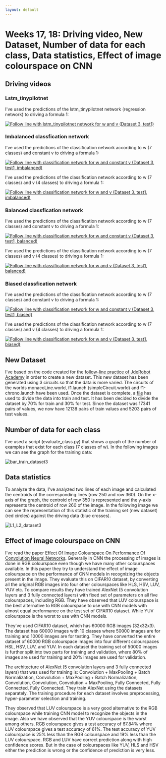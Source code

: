 ```yaml
---
layout: default
---
```

# Weeks 17, 18: Driving video, New Dataset, Number of data for each class, Data statistics, Effect of image colourspace on CNN


## Driving videos

### Lstm_tinypilotnet

I've used the predictions of the lstm_tinypilotnet network (regression network) to driving a formula 1: 

[![Follow line with lstm_tinypilotnet network for w and v (Dataset 3, test1)](https://roboticsurjc-students.github.io/2017-tfm-vanessa-fernandez/images/image_simple_circuit.png)](https://www.youtube.com/watch?v=_QW5M-hRgBA)



### Imbalanced classfication network

I've used the predictions of the classification network according to w (7 classes) and constant v to driving a formula 1: 

[![Follow line with classification network for w and constant v (Dataset 3, test1, imbalanced)](https://roboticsurjc-students.github.io/2017-tfm-vanessa-fernandez/images/image_simple_circuit.png)](https://www.youtube.com/watch?v=z2l6Eal6ycI)


I've used the predictions of the classification network according to w (7 classes) and v (4 classes) to driving a formula 1: 

[![Follow line with classification network for w and v (Dataset 3, test1, imbalanced)](https://roboticsurjc-students.github.io/2017-tfm-vanessa-fernandez/images/image_simple_circuit.png)](https://www.youtube.com/watch?v=ZPTdgUH_8Y4)



### Balanced classfication network

I've used the predictions of the classification network according to w (7 classes) and constant v to driving a formula 1: 

[![Follow line with classification network for w and constant v (Dataset 3, test1, balanced)](https://roboticsurjc-students.github.io/2017-tfm-vanessa-fernandez/images/image_simple_circuit.png)](https://www.youtube.com/watch?v=Y_S2oh32XUI)


I've used the predictions of the classification network according to w (7 classes) and v (4 classes) to driving a formula 1: 

[![Follow line with classification network for w and v (Dataset 3, test1, balanced)](https://roboticsurjc-students.github.io/2017-tfm-vanessa-fernandez/images/image_simple_circuit.png)](https://www.youtube.com/watch?v=_GQoXatS77s)



### Biased classfication network

I've used the predictions of the classification network according to w (7 classes) and constant v to driving a formula 1: 

[![Follow line with classification network for w and constant v (Dataset 3, test1, biased)](https://roboticsurjc-students.github.io/2017-tfm-vanessa-fernandez/images/image_simple_circuit.png)](https://www.youtube.com/watch?v=U5EBQcqQ_jg)


I've used the predictions of the classification network according to w (7 classes) and v (4 classes) to driving a formula 1: 

[![Follow line with classification network for w and v (Dataset 3, test1, biased)](https://roboticsurjc-students.github.io/2017-tfm-vanessa-fernandez/images/image_simple_circuit.png)](https://www.youtube.com/watch?v=AoU0iLH-huQ)


## New Dataset

I've based on the code created for the [follow-line practice of JdeRobot Academy](http://vanessavisionrobotica.blogspot.com/2018/05/practica-1-follow-line-prueba-2.html) in order to create a new dataset. This new dataset has been generated using 3 circuits so that the data is more varied. The circuits of the worlds monacoLine.world, f1.launch (simpleCircuit.world) and f1-chrono.launch have been used. Once the dataset is complete, a [file](https://github.com/RoboticsURJC-students/2017-tfm-vanessa-fernandez/blob/master/Follow%20Line/dl-driver/Net/split_train_test.py) has used to divide the data into train and test. It has been decided to divide the dataset by 70% for train and 30% for test. Since the dataset was 17341 pairs of values, we now have 12138 pairs of train values ​​and 5203 pairs of test values. 



## Number of data for each class

I've used a script (evaluate_class.py) that shows a graph of the number of examples that exist for each class (7 classes of w). In the following images we can see the graph for the training data: 

![bar_train_dataset3](https://roboticsurjc-students.github.io/2017-tfm-vanessa-fernandez/images/bar_train_dataset3.png)



## Data statistics

To analyze the data, I've analyzed two lines of each image and calculated the centroids of the corresponding lines (row 250 and row 360). On the x-axis of the graph, the centroid of row 350 is represented and the y-axis represents the centroid of row 260 of the image. In the following image we can see the representation of this statistic of the training set (new dataset) (red circles) against the driving data (blue crosses). 

![L1_L2_dataset3](https://roboticsurjc-students.github.io/2017-tfm-vanessa-fernandez/images/L1_L2_dataset3.png)



## Effect of image colourspace on CNN

I've read the paper [Effect Of Image Colourspace On Performance Of Convolution Neural Networks](https://ieeexplore.ieee.org/document/8256949). Generally in CNN the processing of images is done in RGB colourspace even though we have many other colourspaces available. In this paper they try to understand the effect of image colourspace on the performance of CNN models in recognizing the objects present in the image. They evaluate this on CIFAR10 dataset, by converting all the original RGB images into four other colourspaces like HLS, HSV, LUV, YUV etc. To compare results they have trained AlexNet (5 convolution layers and 3 fully connected layers) with fixed set of parameters on all five colourspaces, including RGB. They have observed that LUV colourspace is the best alternative to RGB colourspace to use with CNN models with almost equal performance on the test set of CIFAR10 dataset. While YUV colourspace is the worst to use with CNN models.

They've used CIFAR10 dataset, which has 60000 RGB images (32x32x3). The dataset has 60000 images with 10 classes where 50000 images are for training and 10000 images are for testing. They have converted the entire dataset of 60000 RGB colourspace images into four different colourspaces HSL, HSV, LUV, and YUV. In each dataset the training set of 50000 images is further split into two parts for training and validation, where 80% of images are used for training and 20% images are used for validation.

The architecture of AlexNet (5 convolution layers and 3 fully connected layers) that was used for training is: Convolution + MaxPooling + Batch Normalization, Convolution + MaxPooling + Batch Normalization, Convolution, Convolution, Convolution + MaxPooling, Fully Connected, Fully Connected, Fully Connected. They train AlexNet using the datasets separately. The training procedure for each dataset involves preprocessing, hyper-parameter selection and training.

They observed that LUV colourspace is a very good alternative to the RGB colourspace while training CNN model to recognize the objects in the image. Also we have observed that the YUV colourspace is the worst among others. RGB colourspace gives a test accuracy of 67.84% where LUV colourspace gives a test accuracy of 61%. The test accuracy of YUV colourspace is 25% less than the RGB colourspace and 19% less than the LUV colourspace. RGB and LUV have correct prediction along with high confidence scores. But in the case of colourspaces like YUV, HLS and HSV either the prediction is wrong or the confidence of prediction is very less. 
